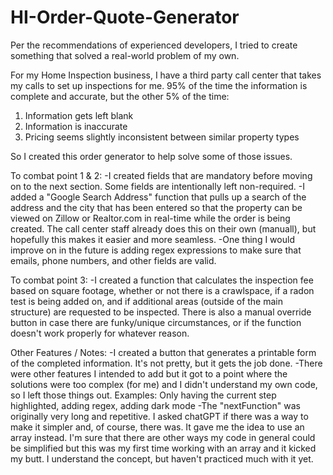 # HI-Order-Quote-Generator

Per the recommendations of experienced developers, I tried to create something that solved a real-world problem of my own.

For my Home Inspection business, I have a third party call center that takes my calls to set up inspections for me. 95% of the time the information is complete and accurate, but the other 5% of the time:

1. Information gets left blank
2. Information is inaccurate
3. Pricing seems slightly inconsistent between similar property types

So I created this order generator to help solve some of those issues. 

To combat point 1 & 2: 
-I created fields that are mandatory before moving on to the next section. Some fields are intentionally left non-required.
-I added a "Google Search Address" function that pulls up a search of the address and the city that has been entered so that the property can be viewed on Zillow or Realtor.com in real-time while the order is being created. The call center staff already does this on their own (manuall), but hopefully this makes it easier and more seamless. 
-One thing I would improve on in the future is adding regex expressions to make sure that emails, phone numbers, and other fields are valid.

To combat point 3:
-I created a function that calculates the inspection fee based on square footage, whether or not there is a crawlspace, if a radon test is being added on, and if additional areas (outside of the main structure) are requested to be inspected. There is also a manual override button in case there are funky/unique circumstances, or if the function doesn't work properly for whatever reason.

Other Features / Notes: 
-I created a button that generates a printable form of the completed information. It's not pretty, but it gets the job done.
-There were other features I intended to add but it got to a point where the solutions were too complex (for me) and I didn't understand my own code, so I left those things out. Examples: Only having the current step highlighted, adding regex, adding dark mode
-The "nextFunction" was originally very long and repetitive. I asked chatGPT if there was a way to make it simpler and, of course, there was. It gave me the idea to use an array instead. I'm sure that there are other ways my code in general could be simplified but this was my first time working with an array and it kicked my butt. I understand the concept, but haven't practiced much with it yet. 


